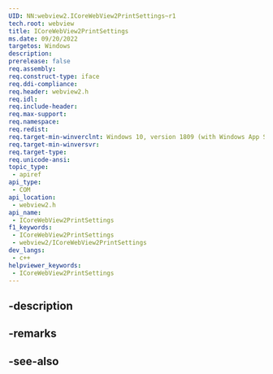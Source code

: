 ```yaml
---
UID: NN:webview2.ICoreWebView2PrintSettings~r1
tech.root: webview
title: ICoreWebView2PrintSettings
ms.date: 09/20/2022
targetos: Windows
description: 
prerelease: false
req.assembly: 
req.construct-type: iface
req.ddi-compliance: 
req.header: webview2.h
req.idl: 
req.include-header: 
req.max-support: 
req.namespace: 
req.redist: 
req.target-min-winverclnt: Windows 10, version 1809 (with Windows App SDK 1.1 or later)
req.target-min-winversvr: 
req.target-type: 
req.unicode-ansi: 
topic_type:
 - apiref
api_type:
 - COM
api_location:
 - webview2.h
api_name:
 - ICoreWebView2PrintSettings
f1_keywords:
 - ICoreWebView2PrintSettings
 - webview2/ICoreWebView2PrintSettings
dev_langs:
 - c++
helpviewer_keywords:
 - ICoreWebView2PrintSettings
---
```


## -description

## -remarks

## -see-also

